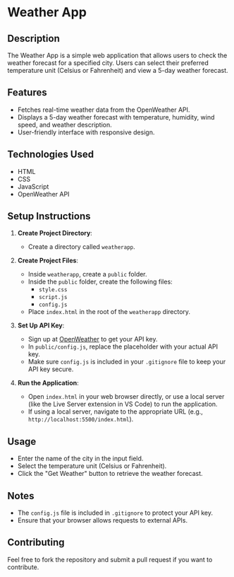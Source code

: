 # Weather App

## Description
The Weather App is a simple web application that allows users to check the weather forecast for a specified city. Users can select their preferred temperature unit (Celsius or Fahrenheit) and view a 5-day weather forecast.

## Features
- Fetches real-time weather data from the OpenWeather API.
- Displays a 5-day weather forecast with temperature, humidity, wind speed, and weather description.
- User-friendly interface with responsive design.

## Technologies Used
- HTML
- CSS
- JavaScript
- OpenWeather API

## Setup Instructions

1. **Create Project Directory**:
   - Create a directory called `weatherapp`.

2. **Create Project Files**:
   - Inside `weatherapp`, create a `public` folder.
   - Inside the `public` folder, create the following files:
     - `style.css`
     - `script.js`
     - `config.js`
   - Place `index.html` in the root of the `weatherapp` directory.

3. **Set Up API Key**:
   - Sign up at [OpenWeather](https://openweathermap.org/) to get your API key.
   - In `public/config.js`, replace the placeholder with your actual API key.
   - Make sure `config.js` is included in your `.gitignore` file to keep your API key secure.

4. **Run the Application**:
   - Open `index.html` in your web browser directly, or use a local server (like the Live Server extension in VS Code) to run the application.
   - If using a local server, navigate to the appropriate URL (e.g., `http://localhost:5500/index.html`).

## Usage
- Enter the name of the city in the input field.
- Select the temperature unit (Celsius or Fahrenheit).
- Click the "Get Weather" button to retrieve the weather forecast.

## Notes
- The `config.js` file is included in `.gitignore` to protect your API key.
- Ensure that your browser allows requests to external APIs.

## Contributing
Feel free to fork the repository and submit a pull request if you want to contribute.



